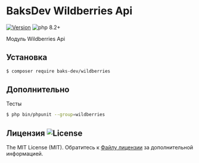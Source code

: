 # BaksDev Wildberries Api

[![Version](https://img.shields.io/badge/version-7.0.10-blue)](https://github.com/baks-dev/wildberries/releases)
![php 8.2+](https://img.shields.io/badge/php-min%208.1-red.svg)

Модуль Wildberries Api

## Установка

``` bash
$ composer require baks-dev/wildberries
```

## Дополнительно

Тесты

``` bash
$ php bin/phpunit --group=wildberries
```

## Лицензия ![License](https://img.shields.io/badge/MIT-green)

The MIT License (MIT). Обратитесь к [Файлу лицензии](LICENSE.md) за дополнительной информацией.

